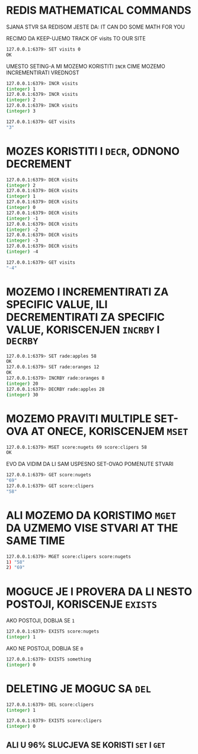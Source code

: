 # REDIS MATHEMATICAL COMMANDS

SJANA STVR SA REDISOM JESTE DA: IT CAN DO SOME MATH FOR YOU

RECIMO DA KEEP-UJEMO TRACK OF visits TO OUR SITE

```zsh
127.0.0.1:6379> SET visits 0
OK
```

UMESTO SETING-A MI MOZEMO KORISTITI `INCR` CIME MOZEMO INCREMENTIRATI VREDNOST

```zsh
127.0.0.1:6379> INCR visits
(integer) 1
127.0.0.1:6379> INCR visits
(integer) 2
127.0.0.1:6379> INCR visits
(integer) 3
```

```zsh
127.0.0.1:6379> GET visits
"3"
```

# MOZES KORISTITI I `DECR`, ODNONO DECREMENT

```zsh
127.0.0.1:6379> DECR visits
(integer) 2
127.0.0.1:6379> DECR visits
(integer) 1
127.0.0.1:6379> DECR visits
(integer) 0
127.0.0.1:6379> DECR visits
(integer) -1
127.0.0.1:6379> DECR visits
(integer) -2
127.0.0.1:6379> DECR visits
(integer) -3
127.0.0.1:6379> DECR visits
(integer) -4
```

```zsh
127.0.0.1:6379> GET visits
"-4"
```

# MOZEMO I INCREMENTIRATI ZA SPECIFIC VALUE, ILI DECREMENTIRATI ZA SPECIFIC VALUE, KORISCENJEN `INCRBY` I `DECRBY`

```zsh
127.0.0.1:6379> SET rade:apples 58
OK
127.0.0.1:6379> SET rade:oranges 12
OK
127.0.0.1:6379> INCRBY rade:oranges 8
(integer) 20
127.0.0.1:6379> DECRBY rade:apples 28
(integer) 30
```

# MOZEMO PRAVITI MULTIPLE SET-OVA AT ONECE, KORISCENJEM `MSET`

```zsh
127.0.0.1:6379> MSET score:nugets 69 score:clipers 58
OK
```

EVO DA VIDIM DA LI SAM USPESNO SET-OVAO POMENUTE STVARI

```zsh
127.0.0.1:6379> GET score:nugets
"69"
127.0.0.1:6379> GET score:clipers
"58"
```

# ALI MOZEMO DA KORISTIMO `MGET` DA UZMEMO VISE STVARI AT THE SAME TIME

```zsh
127.0.0.1:6379> MGET score:clipers score:nugets
1) "58"
2) "69"
```

# MOGUCE JE I PROVERA DA LI NESTO POSTOJI, KORISCENJE `EXISTS`

AKO POSTOJI, DOBIJA SE `1`

```zsh
127.0.0.1:6379> EXISTS score:nugets
(integer) 1
```

AKO NE POSTOJI, DOBIJA SE `0`

```zsh
127.0.0.1:6379> EXISTS something
(integer) 0
```

# DELETING JE MOGUC SA `DEL`

```zsh
127.0.0.1:6379> DEL score:clipers
(integer) 1
```

```zsh
127.0.0.1:6379> EXISTS score:clipers
(integer) 0
```

## ALI U 96% SLUCJEVA SE KORISTI `SET` I `GET`
